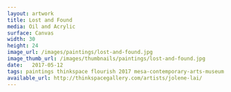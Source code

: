 ```yaml
---
layout: artwork
title: Lost and Found
media: Oil and Acrylic
surface: Canvas
width: 30
height: 24
image_url: /images/paintings/lost-and-found.jpg
image_thumb_url: /images/thumbnails/paintings/lost-and-found.jpg
date:   2017-05-12
tags: paintings thinkspace flourish 2017 mesa-contemporary-arts-museum arizona
available_url: http://thinkspacegallery.com/artists/jolene-lai/
---
```

